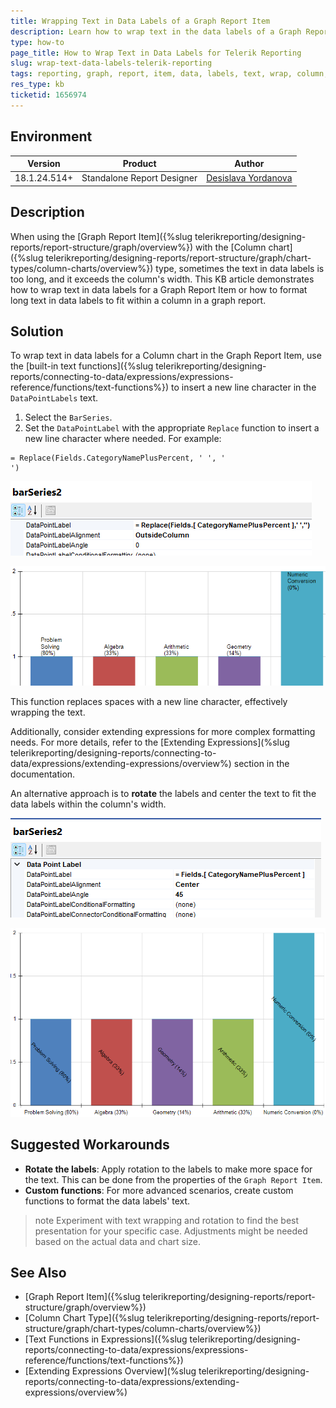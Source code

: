 ```yaml
---
title: Wrapping Text in Data Labels of a Graph Report Item
description: Learn how to wrap text in the data labels of a Graph Report Item to ensure it fits within the column's width.
type: how-to
page_title: How to Wrap Text in Data Labels for Telerik Reporting
slug: wrap-text-data-labels-telerik-reporting
tags: reporting, graph, report, item, data, labels, text, wrap, column, chart
res_type: kb
ticketid: 1656974
---
```


## Environment

| Version | Product | Author |  
| --- | --- | ---- |  
| 18.1.24.514+| Standalone Report Designer |[Desislava Yordanova](https://www.telerik.com/blogs/author/desislava-yordanova)| 

## Description

When using the [Graph Report Item]({%slug telerikreporting/designing-reports/report-structure/graph/overview%}) with the [Column chart]({%slug telerikreporting/designing-reports/report-structure/graph/chart-types/column-charts/overview%}) type, sometimes the text in data labels is too long, and it exceeds the column's width. This KB article demonstrates how to wrap text in data labels for a Graph Report Item or how to format long text in data labels to fit within a column in a graph report.

## Solution

To wrap text in data labels for a Column chart in the Graph Report Item, use the [built-in text functions]({%slug telerikreporting/designing-reports/connecting-to-data/expressions/expressions-reference/functions/text-functions%}) to insert a new line character in the `DataPointLabels` text. 

1. Select the `BarSeries`.
1. Set the `DataPointLabel` with the appropriate `Replace` function to insert a new line character where needed. For example:

  ````
= Replace(Fields.CategoryNamePlusPercent, ' ', '
')
````


  ![Set Replace Expression](images/replace-expression-data-point-labels.png)    

  ![Wrapped Data Point Labels](images/wrapped-data-point-labels.png)  

  This function replaces spaces with a new line character, effectively wrapping the text.

Additionally, consider extending expressions for more complex formatting needs. For more details, refer to the [Extending Expressions](%slug telerikreporting/designing-reports/connecting-to-data/expressions/extending-expressions/overview%) section in the documentation.

An alternative approach is to **rotate** the labels and center the text to fit the data labels within the column's width.

![Set Label Angle](images/set-angle-data-point-labels.png)     

![Rotated Data Point Labels](images/rotated-data-point-labels.png)     

## Suggested Workarounds

- **Rotate the labels**: Apply rotation to the labels to make more space for the text. This can be done from the properties of the `Graph Report Item`.
- **Custom functions**: For more advanced scenarios, create custom functions to format the data labels' text.

>note Experiment with text wrapping and rotation to find the best presentation for your specific case. Adjustments might be needed based on the actual data and chart size.

## See Also

* [Graph Report Item]({%slug telerikreporting/designing-reports/report-structure/graph/overview%}) 
* [Column Chart Type]({%slug telerikreporting/designing-reports/report-structure/graph/chart-types/column-charts/overview%})
* [Text Functions in Expressions]({%slug telerikreporting/designing-reports/connecting-to-data/expressions/expressions-reference/functions/text-functions%}) 
* [Extending Expressions Overview](%slug telerikreporting/designing-reports/connecting-to-data/expressions/extending-expressions/overview%)
